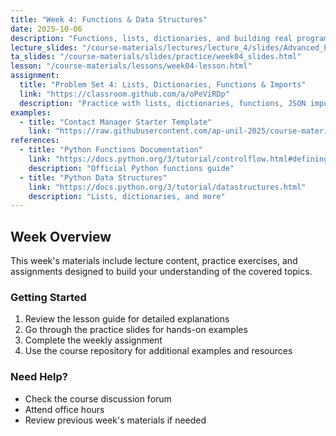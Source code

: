 ```yaml
---
title: "Week 4: Functions & Data Structures"
date: 2025-10-06
description: "Functions, lists, dictionaries, and building real programs"
lecture_slides: "/course-materials/lectures/lecture_4/slides/Advanced_Programming_2025_lecture_4.pdf"
ta_slides: "/course-materials/slides/practice/week04_slides.html"
lesson: "/course-materials/lessons/week04-lesson.html"
assignment:
  title: "Problem Set 4: Lists, Dictionaries, Functions & Imports"
  link: "https://classroom.github.com/a/oPeViRDp"
  description: "Practice with lists, dictionaries, functions, JSON imports, and recursion"
examples:
  - title: "Contact Manager Starter Template"
    link: "https://raw.githubusercontent.com/ap-unil-2025/course-materials/master/content/weeks/week-04/contact_manager_starter.py"
references:
  - title: "Python Functions Documentation"
    link: "https://docs.python.org/3/tutorial/controlflow.html#defining-functions"
    description: "Official Python functions guide"
  - title: "Python Data Structures"
    link: "https://docs.python.org/3/tutorial/datastructures.html"
    description: "Lists, dictionaries, and more"
---
```


## Week Overview

This week's materials include lecture content, practice exercises, and assignments designed to build your understanding of the covered topics.

### Getting Started

1. Review the lesson guide for detailed explanations
2. Go through the practice slides for hands-on examples  
3. Complete the weekly assignment
4. Use the course repository for additional examples and resources

### Need Help?

- Check the course discussion forum
- Attend office hours
- Review previous week's materials if needed
